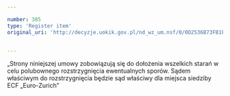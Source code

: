 ```yaml
---

number: 385
type: 'Register item'
original_uri: 'http://decyzje.uokik.gov.pl/nd_wz_um.nsf/0/0D2536B73FB1F87FC12572DD0032952D?OpenDocument'


---
```


„Strony niniejszej umowy zobowiązują się do dołożenia wszelkich starań w celu polubownego rozstrzygnięcia ewentualnych sporów. Sądem właściwym do rozstrzygnięcia będzie sąd właściwy dla miejsca siedziby ECF „Euro-Zurich”
